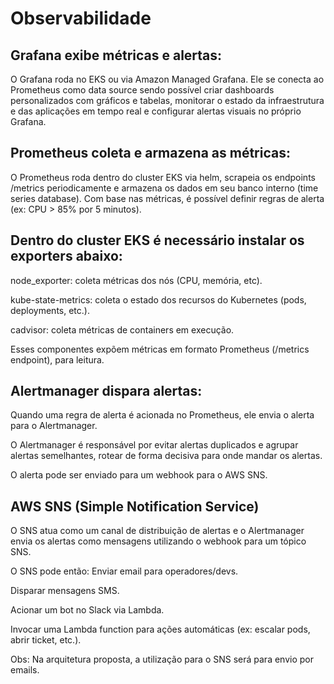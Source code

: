 # Observabilidade

## Grafana exibe métricas e alertas: 
O Grafana roda no EKS ou via Amazon Managed Grafana.
Ele se conecta ao Prometheus como data source sendo possível criar dashboards personalizados com gráficos e tabelas, monitorar o estado da infraestrutura e das aplicações em tempo real e configurar alertas visuais no próprio Grafana.

## Prometheus coleta e armazena as métricas: 
O Prometheus roda dentro do cluster EKS via helm, scrapeia os endpoints /metrics periodicamente e armazena os dados em seu banco interno (time series database).
Com base nas métricas, é possível definir regras de alerta (ex: CPU > 85% por 5 minutos).

## Dentro do cluster EKS é necessário instalar os exporters abaixo:
node_exporter: coleta métricas dos nós (CPU, memória, etc).

kube-state-metrics: coleta o estado dos recursos do Kubernetes (pods, deployments, etc.).

cadvisor: coleta métricas de containers em execução.

Esses componentes expõem métricas em formato Prometheus (/metrics endpoint), para leitura.

## Alertmanager dispara alertas:
Quando uma regra de alerta é acionada no Prometheus, ele envia o alerta para o Alertmanager.

O Alertmanager é responsável por evitar alertas duplicados e agrupar alertas semelhantes, rotear de forma decisiva para onde mandar os alertas. 

O alerta pode ser enviado para um webhook para o AWS SNS.


## AWS SNS (Simple Notification Service)
O SNS atua como um canal de distribuição de alertas e o Alertmanager envia os alertas como mensagens utilizando o webhook para um tópico SNS.

O SNS pode então:
Enviar email para operadores/devs.

Disparar mensagens SMS.

Acionar um bot no Slack via Lambda.

Invocar uma Lambda function para ações automáticas (ex: escalar pods, abrir ticket, etc.).

Obs: Na arquitetura proposta, a utilização para o SNS será para envio por emails.

